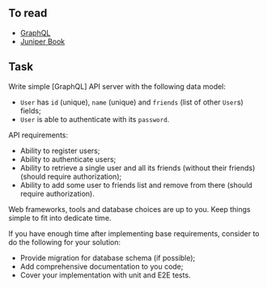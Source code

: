 ## To read

- [GraphQL](https://graphql.org/learn)
- [Juniper Book](https://graphql-rust.github.io/juniper/master/index.html)

## Task

Write simple [GraphQL] API server with the following data model:
- `User` has `id` (unique), `name` (unique) and `friends` (list of other `User`s) fields;
- `User` is able to authenticate with its `password`.

API requirements:
- Ability to register users;
- Ability to authenticate users;
- Ability to retrieve a single user and all its friends (without their friends) (should require authorization);
- Ability to add some user to friends list and remove from there (should require authorization).

Web frameworks, tools and database choices are up to you. Keep things simple to fit into dedicate time.

If you have enough time after implementing base requirements, consider to do the following for your solution:
- Provide migration for database schema (if possible);
- Add comprehensive documentation to you code;
- Cover your implementation with unit and E2E tests.
